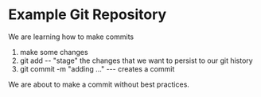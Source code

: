 # Example Git Repository

We are learning how to make commits

1. make some changes
2. git add -- "stage" the changes that we want to persist to our git history
3. git commit -m "adding ..." --- creates a commit

We are about to make a commit without best practices.
